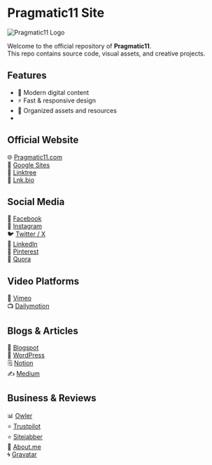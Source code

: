 # Pragmatic11 Site

![Pragmatic11 Logo](https://pragmatic11.com/images/logo-pragmatic11.png)

Welcome to the official repository of **Pragmatic11**.  
This repo contains source code, visual assets, and creative projects.

## Features
- 🎨 Modern digital content  
- ⚡ Fast & responsive design  
- 📂 Organized assets and resources
- 
## Official Website
🌐 [Pragmatic11.com](https://pragmatic11.com)  
🔗 [Google Sites](https://sites.google.com/view/pragmatic11-link/)  
🔗 [Linktree](https://linktr.ee/pragmatic11)  
🔗 [Lnk.bio](https://lnk.bio/pragmatic11)  

## Social Media
📘 [Facebook](https://www.facebook.com/profile.php?id=61580435826082#)  
📸 [Instagram](https://www.instagram.com/pragmatic11terbaik)  
🐦 [Twitter / X](https://x.com/Pragmatic11_)  
💼 [LinkedIn](https://www.linkedin.com/in/pragmatic11)  
📌 [Pinterest](https://hu.pinterest.com/pin/971229475901784999)  
🙋 [Quora](https://www.quora.com/profile/PRAGMATIC11)  

## Video Platforms
🎥 [Vimeo](https://vimeo.com/1118094914)  
📺 [Dailymotion](https://www.dailymotion.com/pragmatic11)  

## Blogs & Articles
📰 [Blogspot](https://pragmatic11site.blogspot.com/2025/09/pragmatic11-situs-gaming-online.html)  
📖 [WordPress](https://pragmatic11.wordpress.com/2025/09/11/pragmatic11-membangun-ruang-digital-modern-dengan-komunitas-kreatif/)  
🗒️ [Notion](https://www.notion.so/Pragmatic11-Official-Platform-Digital-dengan-Gaya-Modern-dan-Konsistensi-26ba70197cf680129711e236f2c3bb71)  
✍️ [Medium](https://medium.com/@sijamalu4/pragmatic11-menghadirkan-inovasi-digital-dengan-transparansi-layanan-36a6444ba59c)  

## Business & Reviews
📊 [Owler](https://www.owler.com/company/pragmatic111)  
⭐ [Trustpilot](https://www.trustpilot.com/review/pragmatic11.com)  
⭐ [Sitejabber](https://www.sitejabber.com/reviews/pragmatic11.com)  
👤 [About.me](https://about.me/pragmatic11/)  
🌀 [Gravatar](https://gravatar.com/pragmatic11)  

